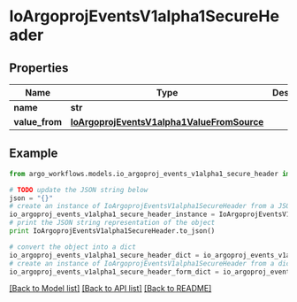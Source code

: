 # IoArgoprojEventsV1alpha1SecureHeader


## Properties

Name | Type | Description | Notes
------------ | ------------- | ------------- | -------------
**name** | **str** |  | [optional] 
**value_from** | [**IoArgoprojEventsV1alpha1ValueFromSource**](IoArgoprojEventsV1alpha1ValueFromSource.md) |  | [optional] 

## Example

```python
from argo_workflows.models.io_argoproj_events_v1alpha1_secure_header import IoArgoprojEventsV1alpha1SecureHeader

# TODO update the JSON string below
json = "{}"
# create an instance of IoArgoprojEventsV1alpha1SecureHeader from a JSON string
io_argoproj_events_v1alpha1_secure_header_instance = IoArgoprojEventsV1alpha1SecureHeader.from_json(json)
# print the JSON string representation of the object
print IoArgoprojEventsV1alpha1SecureHeader.to_json()

# convert the object into a dict
io_argoproj_events_v1alpha1_secure_header_dict = io_argoproj_events_v1alpha1_secure_header_instance.to_dict()
# create an instance of IoArgoprojEventsV1alpha1SecureHeader from a dict
io_argoproj_events_v1alpha1_secure_header_form_dict = io_argoproj_events_v1alpha1_secure_header.from_dict(io_argoproj_events_v1alpha1_secure_header_dict)
```
[[Back to Model list]](../README.md#documentation-for-models) [[Back to API list]](../README.md#documentation-for-api-endpoints) [[Back to README]](../README.md)



